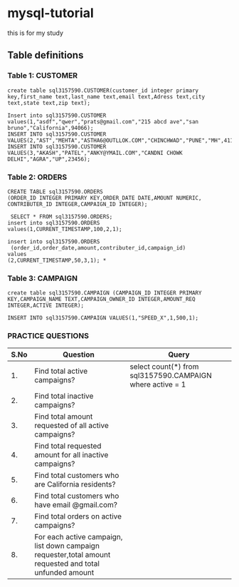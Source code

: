 # mysql-tutorial
this is for my study
## Table definitions ##

### Table 1: CUSTOMER ###
```
create table sql3157590.CUSTOMER(customer_id integer primary key,first_name text,last_name text,email text,Adress text,city text,state text,zip text);

Insert into sql3157590.CUSTOMER values(1,"asdf","qwer","prats@gmail.com","215 abcd ave","san bruno","California",94066);
INSERT INTO sql3157590.CUSTOMER VALUES(2,"AST","MEHTA","ASTHA6@OUTLLOK.COM","CHINCHWAD","PUNE","MH",411019);
INSERT INTO sql3157590.CUSTOMER VALUES(3,"AKASH","PATEL","ANKY@YMAIL.COM","CANDNI CHOWK DELHI","AGRA","UP",23456);
```

### Table 2: ORDERS ###
```
CREATE TABLE sql3157590.ORDERS
(ORDER_ID INTEGER PRIMARY KEY,ORDER_DATE DATE,AMOUNT NUMERIC,
CONTRIBUTER_ID INTEGER,CAMPAIGN_ID INTEGER);

 SELECT * FROM sql3157590.ORDERS;
insert into sql3157590.ORDERS
values(1,CURRENT_TIMESTAMP,100,2,1);

insert into sql3157590.ORDERS
 (order_id,order_date,amount,contributer_id,campaign_id)
values
(2,CURRENT_TIMESTAMP,50,3,1); *
```
### Table 3: CAMPAIGN ###

```
create table sql3157590.CAMPAIGN (CAMPAIGN_ID INTEGER PRIMARY KEY,CAMPAIGN_NAME TEXT,CAMPAIGN_OWNER_ID INTEGER,AMOUNT_REQ INTEGER,ACTIVE INTEGER);

INSERT INTO sql3157590.CAMPAIGN VALUES(1,"SPEED_X",1,500,1);
```

### PRACTICE QUESTIONS ###

| S.No | Question | Query | 
|------|----------|-------|
|1.    |Find total active campaigns?| select count(*) from sql3157590.CAMPAIGN where active = 1
|2.    | Find total inactive campaigns?|
|3.    | Find total amount requested of all active campaigns?|
|4.    | Find total requested amount for all inactive campaigns?|
|5.    | Find total customers who are California residents? |
|6.    | Find total customers who have email @gmail.com? |
|7.    | Find total orders on active campaigns? |
|8.    | For each active campaign, list down campaign requester,total amount requested and total unfunded amount|
